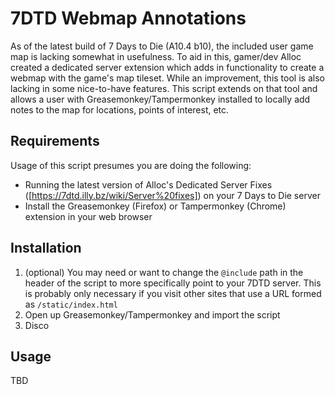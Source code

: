 # 7DTD Webmap Annotations
As of the latest build of 7 Days to Die (A10.4 b10), the included user game map is lacking somewhat in usefulness. To aid in this, gamer/dev Alloc created a dedicated server extension which adds in functionality to create a webmap with the game's map tileset. While an improvement, this tool is also lacking in some nice-to-have features. This script extends on that tool and allows a user with Greasemonkey/Tampermonkey installed to locally add notes to the map for locations, points of interest, etc.

## Requirements
Usage of this script presumes you are doing the following:
  * Running the latest version of Alloc's Dedicated Server Fixes ([https://7dtd.illy.bz/wiki/Server%20fixes]) on your 7 Days to Die server
  * Install the Greasemonkey (Firefox) or Tampermonkey (Chrome) extension in your web browser

## Installation
  1. (optional) You may need or want to change the `@include` path in the header of the script to more specifically point to your 7DTD server. This is probably only necessary if you visit other sites that use a URL formed as `/static/index.html`
  2. Open up Greasemonkey/Tampermonkey and import the script
  3. Disco

## Usage
TBD